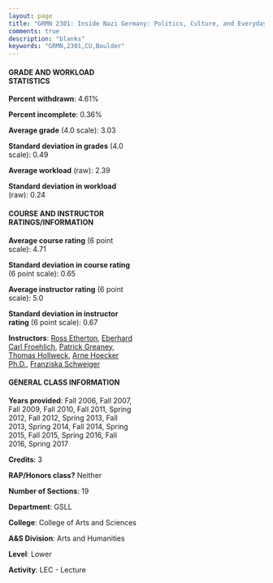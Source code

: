 ```yaml
---
layout: page
title: "GRMN 2301: Inside Nazi Germany: Politics, Culture, and Everyday Life in the Third Reich Statistics"
comments: true
description: "blanks"
keywords: "GRMN,2301,CU,Boulder"
---
```

<head>
<script src="https://ajax.googleapis.com/ajax/libs/jquery/2.1.3/jquery.min.js"></script>
<script src="https://dl.dropboxusercontent.com/s/pc42nxpaw1ea4o9/highcharts.js?dl=0"></script>
<!-- <script src="../assets/js/highcharts.js"></script> -->
<style type="text/css">@font-face {
	font-family: "Bebas Neue";
	src: url(https://www.filehosting.org/file/details/544349/BebasNeue Regular.otf) format("opentype");
	}
	h1.Bebas { 
		font-family: "Bebas Neue", Verdana, Tahoma;
	}
</style>
</head>
<body>
	<div id="container" style="float: right; width: 45%; height: 88%; margin-left: 2.5%; margin-right: 2.5%;"></div>
	<script language="JavaScript">
		$(document).ready(function() {
		var chart = {type: 'column'};
		var title = {text: 'Grade Distribution'};
		var xAxis = {categories: ['A','B','C','D','F'],crosshair: true};
		var yAxis = {min: 0,title: {text: 'Percentage'}};
		var tooltip = {headerFormat: '<center><b><span style="font-size:20px">{point.key}</span></b></center>',
		               pointFormat: '<td style="padding:0"><b>{point.y:.1f}%</b></td>',
		               footerFormat: '</table>',shared: true,useHTML: true};
		var plotOptions = {column: {pointPadding: 0.0,borderWidth: 0}};  
		var credits = {enabled: false};var series= [{name: 'Percent',data: [39.03,38.02,16.57,4.09,2.28,]}];
		var json = {};
		json.chart = chart;
		json.title = title;
		json.tooltip = tooltip;
		json.xAxis = xAxis;
		json.yAxis = yAxis;  
		json.series = series;
		json.plotOptions = plotOptions;  
		json.credits = credits;
		$('#container').highcharts(json);
	});
	</script>
</body>
			   
#### GRADE AND WORKLOAD STATISTICS

**Percent withdrawn**: 4.61%

**Percent incomplete**: 0.36%

**Average grade** (4.0 scale): 3.03

**Standard deviation in grades** (4.0 scale): 0.49

**Average workload** (raw): 2.39

**Standard deviation in workload** (raw): 0.24

#### COURSE AND INSTRUCTOR RATINGS/INFORMATION

**Average course rating** (6 point scale): 4.71

**Standard deviation in course rating** (6 point scale): 0.65

**Average instructor rating** (6 point scale): 5.0

**Standard deviation in instructor rating** (6 point scale): 0.67

**Instructors**: <a href='../../instructors/Ross_Etherton'>Ross Etherton</a>, <a href='../../instructors/Eberhard_Carl_Froehlich'>Eberhard Carl Froehlich</a>, <a href='../../instructors/Patrick_Greaney'>Patrick Greaney</a>, <a href='../../instructors/Thomas_Hollweck'>Thomas Hollweck</a>, <a href='../../instructors/Arne_Hoecker_Ph.D.'>Arne Hoecker Ph.D.</a>, <a href='../../instructors/Franziska_Schweiger'>Franziska Schweiger</a>

#### GENERAL CLASS INFORMATION

**Years provided**: Fall 2006, Fall 2007, Fall 2009, Fall 2010, Fall 2011, Spring 2012, Fall 2012, Spring 2013, Fall 2013, Spring 2014, Fall 2014, Spring 2015, Fall 2015, Spring 2016, Fall 2016, Spring 2017

**Credits**: 3

**RAP/Honors class?** Neither

**Number of Sections**: 19

**Department**: GSLL

**College**: College of Arts and Sciences

**A&S Division**: Arts and Humanities

**Level**: Lower

**Activity**: LEC - Lecture
